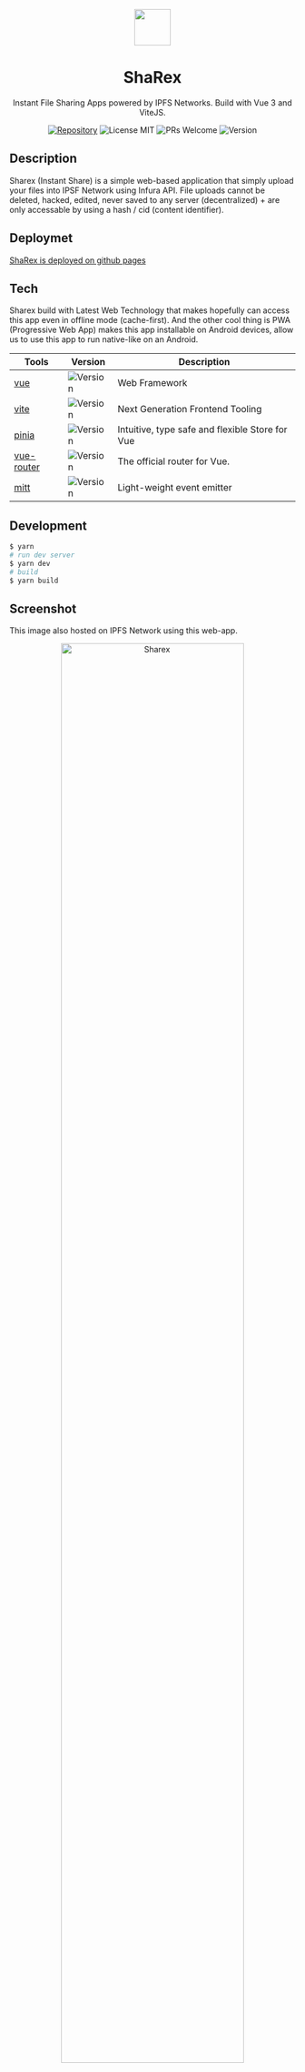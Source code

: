 <p align="center" style="text-align:center;">
    <img src="https://cloudflare-ipfs.com/ipfs/bafkreiagxtv2bwwbfvnqa4vuwyxwkko3ibgvwuowncvcy6yrg7nh57bzfm" width="64px" />
</p>
<h1 align="center">ShaRex</h1>
<p align="center">Instant File Sharing Apps powered by IPFS Networks. Build with Vue 3 and ViteJS.</p>

<div align="center">

[![Repository](https://img.shields.io/badge/github-sharex--interface-green?logo=github&style=flat)](https://github.com/Solratic/sharex-interface)
![License MIT](https://img.shields.io/github/license/nyancodeid/insta-share)
![PRs Welcome](https://img.shields.io/badge/PRs-welcome-brightgreen)
![Version](https://img.shields.io/github/v/release/Solratic/sharex-interface?color=brightgreen&label=version&style=plastic)

</div>

## Description
Sharex (Instant Share) is a simple web-based application that simply upload your files into IPSF Network using Infura API. File uploads cannot be deleted, hacked, edited, never saved to any server (decentralized) + are only accessable by using a hash / cid (content identifier).

## Deploymet
[ShaRex is deployed on github pages](https://solratic.github.io/sharex-interface/)


## Tech
Sharex build with Latest Web Technology that makes hopefully can access this app even in offline mode (cache-first). And the other cool thing is PWA (Progressive Web App) makes this app installable on Android devices, allow us to use this app to run native-like on an Android.

| Tools                                   | Version                                                           | Description                                     |
| --------------------------------------- | ----------------------------------------------------------------- | ----------------------------------------------- |
| [vue](https://v3.vuejs.org/)            | ![Version](https://img.shields.io/badge/version-v3.2.4-blue)      | Web Framework                                   |
| [vite](https://vitejs.dev/)             | ![Version](https://img.shields.io/badge/version-v4.3.3-blue)      | Next Generation Frontend Tooling                |
| [pinia](https://pinia.esm.dev/)         | ![Version](https://img.shields.io/badge/version-v2.0.0.rc.6-blue) | Intuitive, type safe and flexible Store for Vue |
| [vue-router](https://router.vuejs.org/) | ![Version](https://img.shields.io/badge/version-v4.0.10-blue)     | The official router for Vue.                    |
| [mitt](https://github.com/developit/mitt) | ![Version](https://img.shields.io/badge/version-v3.0.0-blue)    | Light-weight event emitter                      |

## Development
```bash
$ yarn
# run dev server
$ yarn dev
# build 
$ yarn build
```

## Screenshot
This image also hosted on IPFS Network using this web-app.

<p align="center">
    <img alt="Sharex" src="https://cloudflare-ipfs.com/ipfs/bafkreic7tt7j2upgds3kgs6wldu6ryzer3hrxs5sp2rur4f6zgqzr4ndsy" style="width: 80%" />
    <img alt="Sharex" src="https://cloudflare-ipfs.com/ipfs/bafkreifdzvh24hddxqxodt336vyt75tlxlmodbyisqvy2xreqfk3nruk6m" style="width: 80%" />
</p>

## Acknowledgements

We would like to express our sincere gratitude to [insta-share](https://github.com/nyancodeid/insta-share) for providing us with their amazing front-end template. It has been an incredible foundation for us to continue developing our dapp, with a focus on rich privacy features and folder upload capabilities.

The expertise and hard work of the insta-share team have undoubtedly played a pivotal role in the development of our project. We are indebted to their contributions, which have helped us to achieve significant milestones in our journey.

Once again, we extend our heartfelt appreciation to the insta-share team for their invaluable support and for sharing their expertise with us.

